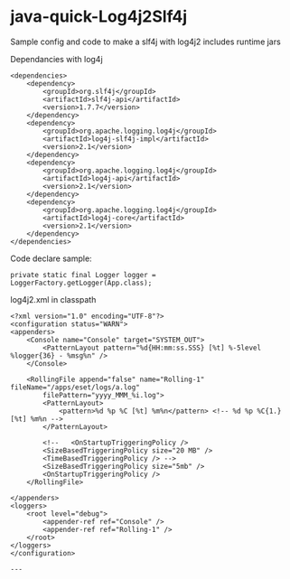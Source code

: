 java-quick-Log4j2Slf4j
======================

Sample config and code to make a slf4j with log4j2 includes runtime jars

Dependancies with log4j 

	<dependencies>
		<dependency>
			<groupId>org.slf4j</groupId>
			<artifactId>slf4j-api</artifactId>
			<version>1.7.7</version>
		</dependency>
		<dependency>
			<groupId>org.apache.logging.log4j</groupId>
			<artifactId>log4j-slf4j-impl</artifactId>
			<version>2.1</version>
		</dependency>
		<dependency>
			<groupId>org.apache.logging.log4j</groupId>
			<artifactId>log4j-api</artifactId>
			<version>2.1</version>
		</dependency>
		<dependency>
			<groupId>org.apache.logging.log4j</groupId>
			<artifactId>log4j-core</artifactId>
			<version>2.1</version>
		</dependency>
	</dependencies>
		
Code declare sample:

	private static final Logger logger = LoggerFactory.getLogger(App.class);


log4j2.xml in classpath

	<?xml version="1.0" encoding="UTF-8"?>
	<configuration status="WARN">
	<appenders>
		<Console name="Console" target="SYSTEM_OUT">
			<PatternLayout pattern="%d{HH:mm:ss.SSS} [%t] %-5level %logger{36} - %msg%n" />
		</Console>

		<RollingFile append="false" name="Rolling-1" fileName="/apps/eset/logs/a.log"
			filePattern="yyyy_MMM_%i.log">
			<PatternLayout>
				<pattern>%d %p %C [%t] %m%n</pattern> <!-- %d %p %C{1.} [%t] %m%n -->
			</PatternLayout>

			<!--   <OnStartupTriggeringPolicy />
			<SizeBasedTriggeringPolicy size="20 MB" />
			<TimeBasedTriggeringPolicy /> -->
			<SizeBasedTriggeringPolicy size="5mb" />
			<OnStartupTriggeringPolicy />
		</RollingFile>

	</appenders>
	<loggers>
		<root level="debug">
			<appender-ref ref="Console" />
			<appender-ref ref="Rolling-1" />
		</root>
	</loggers>
	</configuration>
	
	---
